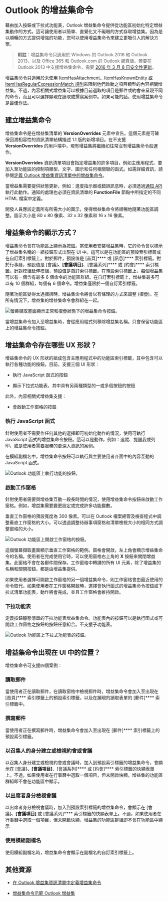 
# <a name="add-in-commands-for-outlook"></a>Outlook 的增益集命令


藉由加入按鈕或下拉式功能表，Outlook 增益集命令提供從功能區初始化特定增益集動作的方式。這可讓使用者以簡單、直覺化又不礙眼的方式存取增益集。因為是以順暢的方式提供增強的功能，您可以使用增益集命令來建立更吸引人的解決方案。

> **附註**：增益集命令只適用於 Windows 的 Outlook 2016 和 Outlook 2013，以及 Office 365 和 Outlook.com 的 Outlook 網頁版。若要在 Outlook 2013 中支援增益集命令，需要 [2016 年 3 月 8 日安全性更新](https://support.microsoft.com/en-us/kb/3114829)。

增益集命令只適用於未使用 [ItemHasAttachment、ItemHasKnownEntity 或 ItemHasRegularExpressionMatch 規則](manifests/activation-rules.md)來限制他們啟動之項目類型的內容相關增益集。不過，內容相關式增益集可以根據目前選取的項目是郵件或約會來呈現不同的命令，而且可以選擇顯現在讀取或撰寫案例中。如果可能的話，使用增益集命令是[最佳作法](../../docs/overview/add-in-development-best-practices.md)。


## <a name="creating-the-add-in-command"></a>建立增益集命令

增益集命令是在增益集清單的 **VersionOverrides** 元素中宣告。這個元素是可確保回溯相容性的資訊清單結構描述 1.1 版的新增項目。在不支援 **VersionOverrides** 的用戶端中，現有增益集將繼續如往常沒有增益集命令般運作。

**VersionOverrides** 資訊清單項目會指定增益集的許多項目，例如主應用程式、要加入至功能區的控制項類型、文字、圖示和任何相關聯的函式。如需詳細資訊，請參閱[定義 Outlook 增益集資訊清單中的增益集命令](../outlook/manifests/define-add-in-commands.md)。 

當增益集需要提供狀態更新，例如：進度指示器或錯誤訊息時，必須透過[通知 API](../../reference/outlook/NotificationMessages.md) 執行此動作。通知的處理也必須在資訊清單的 **FunctionFile** 節點中所指定的不同 HTML 檔案中定義。

開發人員應該定義所有所需大小的圖示，使得增益集命令將順暢地隨著功能區調整。圖示大小是 80 x 80 像素、32 x 32 像素和 16 x 16 像素。


## <a name="how-do-add-in-commands-appear"></a>增益集命令的顯示方式？

增益集命令會在功能區上顯示為按鈕。當使用者安裝增益集時，它的命令會以標示了增益集名稱的一組按鈕形式出現在 UI 中。這可以是在功能區的預設索引標籤或在自訂索引標籤上。對於郵件，預設值是 [首頁]**** 或 [訊息]**** 索引標籤。對於行事曆，預設值是 [會議]****、[會議項目]****、[會議系列]**** 或 [約會]**** 索引標籤。針對模組延伸模組，預設值是自訂索引標籤。在預設索引標籤上，每個增益集可以有一個含有最多 6 個命令的功能區群組。在自訂索引標籤上，增益集最多可以有 10 個群組，每個有 6 個命令。增益集僅限於一個自訂索引標籤。

隨著功能區變得太過擁擠時，增益集命令將會以有條理的方式來調整 (摺疊)。在所有情況下，增益集的增益集命令會群組在一起。


![螢幕擷取畫面顯示正常和摺疊狀態下的增益集命令按鈕。](../../images/6fcb64d8-9598-41d1-8944-f6d1f6d2edb6.png)

當增益集命令加入至增益集時，會從應用程式列移除增益集名稱。只會保留功能區上的增益集命令按鈕。


## <a name="what-ux-shapes-exist-for-add-in-commands"></a>增益集命令存在哪些 UX 形狀？

增益集命令的 UX 形狀的組成包含主應用程式中的功能區索引標籤，其中包含可以執行各種功能的按鈕。目前，支援三個 UI 形狀︰


- 執行 JavaScript 函式的按鈕
        
- 顯示下拉式功能表，其中具有另兩種類型的一或多個按鈕的按鈕

此外，內容相關式增益集支援︰ 
- 會啟動工作窗格的按鈕


### <a name="executing-a-javascript-function"></a>執行 JavaScript 函式

針對使用者不需要作任何其他的選擇即可初始化動作的情況，使用可執行 JavaScript 函式的增益集命令按鈕。這可以是動作，例如：追蹤、提醒我或列印，或是使用者需要服務的更深入資訊的案例。 

在模組副檔名中，增益集命令按鈕可以執行與主要使用者介面中的內容互動的 JavaScript 函式。

![Outlook 功能區上執行功能的按鈕。](../../images/23ab1de3-3ec4-41a5-ba5b-30b11d464e0c.png)


### <a name="launching-a-task-pane"></a>啟動工作窗格

針對使用者需要與增益集互動一段長時間的情況，使用增益集命令按鈕來啟動工作窗格。例如，增益集需要變更設定或完成許多功能變數。 

垂直工作窗格的預設寬度為 300 像素。可以在 Outlook 檔案總管及檢查程式中調整垂直工作窗格的大小。可以透過調整待辦事項窗格和清單檢視大小的相同方式調整窗格的大小。


![Outlook 功能區上開啟工作窗格的按鈕。](../../images/c8e03da8-9f71-4f9b-813f-1cdea43d433c.png)

這個螢幕擷取畫面顯示垂直工作窗格的範例。窗格會開啟，左上角會顯示增益集命令的名稱。使用者在完成使用它時，可以使用窗格右上角的 **X** 按鈕來關閉增益集。此窗格不會在各郵件間保存。工作窗格中轉譯的所有 UI 元素，除了增益集的名稱和關閉按鈕，都是由增益集提供。

如果使用者選擇可開啟工作窗格的另一個增益集命令，則工作窗格會由最近使用的命令取代。如果使用者在工作窗格開啟時，選擇會執行函式的增益集命令按鈕或下拉式清單功能表，動作將會完成，並且工作窗格會維持開啟。


### <a name="drop-down-menu"></a>下拉功能表

定義按鈕靜態清單的下拉功能表增益集命令。功能表內的按鈕可以是執行函式或可開啟工作窗格之按鈕的按鈕任意組合。不支援子功能表。


![Outlook 功能區上下拉式功能表的按鈕。](../../images/3eff90d6-7822-4fdb-9153-68f754c0c746.png)


## <a name="where-do-add-in-commands-appear-in-the-ui"></a>增益集命令出現在 UI 中的位置？

增益集命令可支援四個案例︰


### <a name="reading-a-message"></a>讀取郵件

當使用者正在讀取郵件，在讀取窗格中檢視郵件時，增益集命令會加入至出現在 [首頁]**** 索引標籤上的預設索引標籤，以及在蹦現的讀取表單的 [郵件]**** 索引標籤中。


### <a name="composing-a-message"></a>撰寫郵件

當使用者正在撰寫郵件時，增益集命令會加入至出現在 [郵件]**** 索引標籤上的預設索引標籤。


### <a name="creating-or-viewing-an-appointment-or-meeting-as-the-organizer"></a>以召集人的身分建立或檢視約會或會議

以召集人身分建立或檢視約會或會議時，加入到預設索引標籤的增益集命令，會顯示在 [會議]****、[會議項目]****、[會議系列]**** 或 [約會]**** 索引標籤的快顯表單上。不過，如果使用者在行事曆中選取一個項目，但未開啟快顯，增益集的功能區群組即不會在功能區中顯示。


### <a name="viewing-a-meeting-as-an-attendee"></a>以出席者身分檢視會議

以出席者身分檢視會議時，加入到預設索引標籤的增益集命令，會顯示在 [會議]****、[會議項目]**** 或 [會議系列]**** 索引標籤的快顯表單上。不過，如果使用者在行事曆中選取一個項目，但未開啟快顯，增益集的功能區群組即不會在功能區中顯示

### <a name="using-a-module-extension"></a>使用模組副檔名

使用模組副檔名時，增益集命令會顯示在副檔名的自訂索引標籤上。

## <a name="additional-resources"></a>其他資源

- [在 Outlook 增益集資訊清單中定義增益集命令](../outlook/manifests/define-add-in-commands.md)
    
- [增益集命令示範 Outlook 增益集](https://github.com/jasonjoh/command-demo)
    
